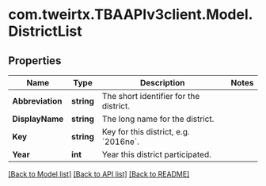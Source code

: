 
# com.tweirtx.TBAAPIv3client.Model.DistrictList

## Properties

Name | Type | Description | Notes
------------ | ------------- | ------------- | -------------
**Abbreviation** | **string** | The short identifier for the district. | 
**DisplayName** | **string** | The long name for the district. | 
**Key** | **string** | Key for this district, e.g. &#x60;2016ne&#x60;. | 
**Year** | **int** | Year this district participated. | 

[[Back to Model list]](../README.md#documentation-for-models)
[[Back to API list]](../README.md#documentation-for-api-endpoints)
[[Back to README]](../README.md)

